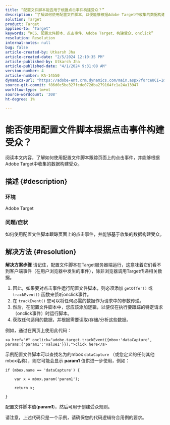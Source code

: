 ```yaml
---
title: “配置文件脚本能否用于根据点击事件构建受众？”
description: “了解如何使用配置文件脚本，以便能够根据Adobe Target中收集的数据构建受众。”
solution: Target
product: Target
applies-to: "Target"
keywords: “KCS、配置文件脚本、点击事件、Adobe Target、构建受众、onclick”
resolution: Resolution
internal-notes: null
bug: false
article-created-by: Utkarsh Jha
article-created-date: "2/5/2024 12:10:35 PM"
article-published-by: Utkarsh Jha
article-published-date: "4/1/2024 9:31:08 AM"
version-number: 4
article-number: KA-14550
dynamics-url: "https://adobe-ent.crm.dynamics.com/main.aspx?forceUCI=1&pagetype=entityrecord&etn=knowledgearticle&id=a16c748c-1fc4-ee11-9079-6045bd0065f9"
source-git-commit: f86d0c5be327fcde072dba279164fc1a24a13947
workflow-type: tm+mt
source-wordcount: '308'
ht-degree: 1%

---
```


# 能否使用配置文件脚本根据点击事件构建受众？


阅读本文内容，了解如何使用配置文件脚本跟踪页面上的点击事件，并能够根据Adobe Target中收集的数据构建受众。

## 描述 {#description}


### 环境

Adobe Target

### 问题/症状

如何使用配置文件脚本跟踪页面上的点击事件，并能够基于收集的数据构建受众。


## 解决方法 {#resolution}


<b>解决方案步骤</b>
请记住，配置文件脚本在Target服务器端运行，这意味着它们看不到客户端事件（在用户浏览器中发生的事件），除非浏览器调用Target传递相关数据。

1. 因此，如果要对点击事件运行配置文件脚本，则必须添加 `getOffer()` 或 `trackEvent()` 函数来侦听onclick事件。
2. 在 `trackEvent()` 您可以将任何必需的数据作为请求中的参数传递。
3. 然后，在配置文件脚本中，您应该添加逻辑，以便仅在执行要跟踪的特定请求（onclick事件）时运行脚本。
4. 获取任何适用的数据，并根据需要读取/存储/分析这些数据。


例如，通过在网页上使用此代码：

`<a href="#" onclick="adobe.target.trackEvent({mbox:'dataCapture', params:{'param1':'value1'}});">click here</a>`

示例配置文件脚本可以查找名为的mbox `dataCapture` （或您定义的任何其他mbox名称），则它可能会显示 <b>param1</b> 值供进一步使用，例如：


```
if (mbox.name == 'dataCapture') {
```


`    var x = mbox.param('param1'); `

`    return x; `

`}`

配置文件脚本值(<b>param1</b>)，然后可用于创建受众规则。

请注意，上述代码只是一个示例，请确保您的代码逻辑符合用例的要求。
